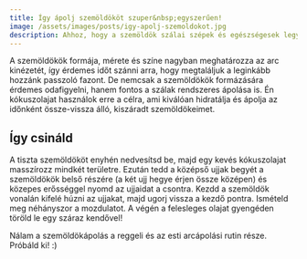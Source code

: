 ```yaml
---
title: Így ápolj szemöldököt szuper&nbsp;egyszerűen!
image: /assets/images/posts/igy-apolj-szemoldokot.jpg
description: Ahhoz, hogy a szemöldök szálai szépek és egészségesek legyenek, fontos azokat rendszeresen ápolni, éppúgy, mint a bőrt vagy a hajat. Ebben a posztban egy egyszerű tippet találsz a szemöldökök tökéletes ápolására.
---
```

A szemöldökök formája, mérete és színe nagyban meghatározza az arc kinézetét, így érdemes időt szánni arra, hogy megtaláljuk a leginkább hozzánk passzoló fazont. De nemcsak a szemöldökök formázására érdemes odafigyelni, hanem fontos a szálak rendszeres ápolása is. Én kókuszolajat használok erre a célra, ami kiválóan hidratálja és ápolja az időnként össze-vissza álló, kiszáradt szemöldökeimet.

## Így csináld
A tiszta szemöldököt enyhén nedvesítsd be, majd egy kevés kókuszolajat masszírozz mindkét területre. Ezután tedd a középső ujjak begyét a szemöldökök belső részére (a két ujj hegye érjen össze középen) és közepes erősséggel nyomd az ujjaidat a csontra. Kezdd a szemöldök vonalán kifelé húzni az ujjakat, majd ugorj vissza a kezdő pontra. Ismételd meg néhányszor a mozdulatot. A  végén a felesleges olajat gyengéden töröld le egy száraz kendővel! 

Nálam a szemöldökápolás a reggeli és az esti arcápolási rutin része. Próbáld ki! :)
